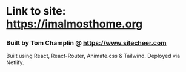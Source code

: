 # Link to site: https://imalmosthome.org

### Built by Tom Champlin @ https://www.sitecheer.com

Built using React, React-Router, Animate.css & Tailwind. Deployed via Netlify.
